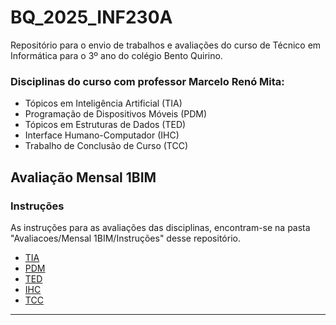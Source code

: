 # BQ_2025_INF230A

Repositório para o envio de trabalhos e avaliações do curso de Técnico em Informática para o 3º ano do colégio Bento Quirino.

### Disciplinas do curso com professor Marcelo Renó Mita:

- Tópicos em Inteligência Artificial (TIA)
- Programação de Dispositivos Móveis (PDM)
- Tópicos em Estruturas de Dados (TED)
- Interface Humano-Computador (IHC)
- Trabalho de Conclusão de Curso (TCC)

## Avaliação Mensal 1BIM

### Instruções

As instruções para as avaliações das disciplinas, encontram-se na pasta "Avaliacoes/Mensal 1BIM/Instruções" desse repositório.

- [TIA](./Avaliacoes/Mensal%201BIM/Instruções/TIA.md)
- [PDM](./Avaliacoes/Mensal%201BIM/Instruções/PDM.md)
- [TED](./Avaliacoes/Mensal%201BIM/Instruções/TED.md)
- [IHC](./Avaliacoes/Mensal%201BIM/Instruções/IHC.md)
- [TCC](./Avaliacoes/Mensal%201BIM/Instruções/TCC.md)

---
